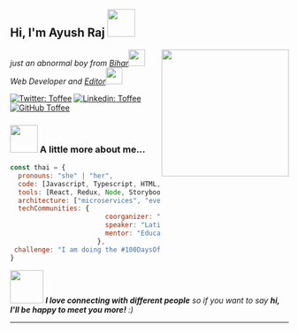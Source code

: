 <h2> Hi, I'm Ayush Raj <img src="https://media.giphy.com/media/mGcNjsfWAjY5AEZNw6/giphy.gif" width="50"></h2>
<img align='right' src="https://media.giphy.com/media/ieyl9zmCjO4b4t6qoY/giphy.gif" width="230">
<p><em>just an abnormal boy from <a href="http://www.unb.br">Bihar</a><img src="https://media.giphy.com/media/fYSnHlufseco8Fh93Z/giphy.gif" width="30"></br>Web Developer and <a href="#"> Editor</a><img src="https://media.giphy.com/media/WUlplcMpOCEmTGBtBW/giphy.gif" width="30"> 
</em></p>

[![Twitter: Toffee](https://img.shields.io/twitter/follow/Toffee?style=social)](#)
[![Linkedin: Toffee](https://img.shields.io/badge/-Toffee?style=flat-square&logo=Linkedin&logoColor=white&link=#)](#)
[![GitHub Toffee](https://img.shields.io/github/followers/toffee4u?label=follow&style=social)](https://github.com/Toffee4uu)


### <img src="https://media.giphy.com/media/VgCDAzcKvsR6OM0uWg/giphy.gif" width="50"> A little more about me...  

```javascript
const thai = {
  pronouns: "she" | "her",
  code: [Javascript, Typescript, HTML, CSS, Ruby, Python, Java],
  tools: [React, Redux, Node, Storybook, Styled-Components, Jest, Docker],
  architecture: ["microservices", "event-driven", "design system pattern"],
  techCommunities: {
                        coorganizer: "AfroPython",
                        speaker: "Latinity",
                        mentor: "EducaTRANSforma"
                      },
 challenge: "I am doing the #100DaysOfCode challenge focused on react and typescript"
}
```

<img src="https://media.giphy.com/media/LnQjpWaON8nhr21vNW/giphy.gif" width="60"> <em><b>I love connecting with different people</b> so if you want to say <b>hi, I'll be happy to meet you more!</b> :)</em>

---
